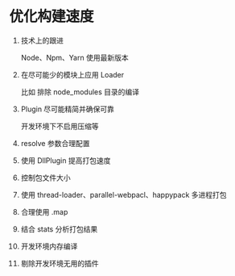 # 优化构建速度

1. 技术上的跟进

    Node、Npm、Yarn 使用最新版本

2. 在尽可能少的模块上应用 Loader

    比如 排除 node_modules 目录的编译

3. Plugin 尽可能精简并确保可靠

    开发环境下不启用压缩等

4. resolve 参数合理配置

5. 使用 DllPlugin 提高打包速度

6. 控制包文件大小

7. 使用 thread-loader、parallel-webpacl、happypack 多进程打包

8. 合理使用  .map

9. 结合 stats 分析打包结果

10. 开发环境内存编译

11. 剔除开发环境无用的插件

